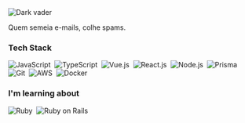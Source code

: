 <img alt="Dark vader" src="https://media4.giphy.com/media/8SxGru3XzElqg/giphy.gif" align="center"/>

Quem semeia e-mails, colhe spams.

### Tech Stack

![JavaScript](https://img.shields.io/badge/-JavaScript-ffffff?style=flat-square&logo=javascript&logoColor=black)&nbsp;
![TypeScript](https://img.shields.io/badge/-Typescript-ffffff?style=flat&logo=typescript&logoColor=black)&nbsp;
![Vue.js](https://img.shields.io/badge/-Vue.js-ffffff?style=flat&logo=vue.js&logoColor=black)&nbsp;
![React.js](https://img.shields.io/badge/-React.js-ffffff?style=flat&logo=react&logoColor=black)&nbsp;
![Node.js](https://img.shields.io/badge/-Node.js-ffffff?style=flat&logo=node.js&logoColor=black)&nbsp;
![Prisma](https://img.shields.io/badge/-Prisma-ffffff?style=flat&logo=prisma&logoColor=black)&nbsp;
![Git](https://img.shields.io/badge/-Git-ffffff?style=flat&logo=git&logoColor=black)&nbsp;
![AWS](https://img.shields.io/badge/-AWS-ffffff?style=flat&logo=amazon-aws&logoColor=black)&nbsp;
![Docker](https://img.shields.io/badge/-Docker-ffffff?style=flat&logo=docker&logoColor=black)&nbsp;

### I'm learning about
![Ruby](https://img.shields.io/badge/-Ruby-000000?style=flat&logo=ruby&logoColor=white)&nbsp;
![Ruby on Rails](https://img.shields.io/badge/-Rails-000000?style=flat&logo=rubyonrails&logoColor=white)&nbsp;
